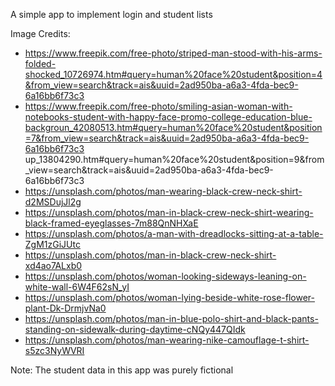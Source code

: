 A simple app to implement login and student lists

Image Credits:
- https://www.freepik.com/free-photo/striped-man-stood-with-his-arms-folded-shocked_10726974.htm#query=human%20face%20student&position=4&from_view=search&track=ais&uuid=2ad950ba-a6a3-4fda-bec9-6a16bb6f73c3
- https://www.freepik.com/free-photo/smiling-asian-woman-with-notebooks-student-with-happy-face-promo-college-education-blue-backgroun_42080513.htm#query=human%20face%20student&position=7&from_view=search&track=ais&uuid=2ad950ba-a6a3-4fda-bec9-6a16bb6f73c3
up_13804290.htm#query=human%20face%20student&position=9&from_view=search&track=ais&uuid=2ad950ba-a6a3-4fda-bec9-6a16bb6f73c3
- https://unsplash.com/photos/man-wearing-black-crew-neck-shirt-d2MSDujJl2g
- https://unsplash.com/photos/man-in-black-crew-neck-shirt-wearing-black-framed-eyeglasses-7m88QnNHXaE
- https://unsplash.com/photos/a-man-with-dreadlocks-sitting-at-a-table-ZgM1zGiJUtc
- https://unsplash.com/photos/man-in-black-crew-neck-shirt-xd4ao7ALxb0
- https://unsplash.com/photos/woman-looking-sideways-leaning-on-white-wall-6W4F62sN_yI
- https://unsplash.com/photos/woman-lying-beside-white-rose-flower-plant-Dk-DrmjvNa0
- https://unsplash.com/photos/man-in-blue-polo-shirt-and-black-pants-standing-on-sidewalk-during-daytime-cNQy447QIdk
- https://unsplash.com/photos/man-wearing-nike-camouflage-t-shirt-s5zc3NyWVRI

Note: The student data in this app was purely fictional
